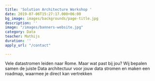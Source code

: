 ```yaml
---
title: 'Solution Architecture Workshop '
date: 2019-07-06T15:27:17.000+06:00
bg_image: images/backgrounds/page-title.jpg
description: ''
image: "/images/banners-website.jpg"
category: Data
teacher: Mathijs
duration: ''
apply_url: "/contact"

---
```

Vele datastromen leiden naar Rome. Maar wat past bij jou? Wij bepalen samen de juiste Data architectuur voor jouw data stromen en maken een roadmap, waarmee je direct kan vertrekken
